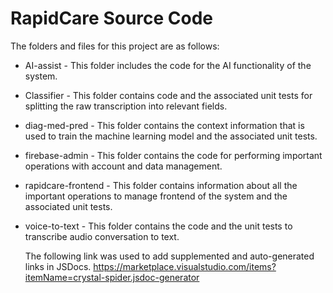 # RapidCare Source Code

The folders and files for this project are as follows:

- AI-assist - This folder includes the code for the AI functionality of the system.
- Classifier - This folder contains code and the associated unit tests for splitting the raw transcription into relevant fields.
- diag-med-pred - This folder contains the context information that is used to train the machine learning model and the associated unit tests.
- firebase-admin - This folder contains the code for performing important operations with account and data management.
- rapidcare-frontend - This folder contains information about all the important operations to manage frontend of the system and the associated unit tests.
- voice-to-text - This folder contains the code and the unit tests to transcribe audio conversation to text.

  The following link was used to add supplemented and auto-generated links in JSDocs.
  https://marketplace.visualstudio.com/items?itemName=crystal-spider.jsdoc-generator
